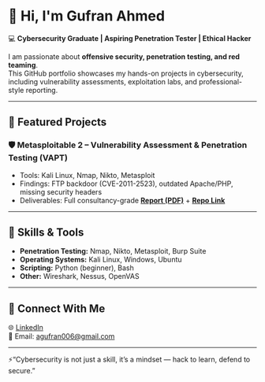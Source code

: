 # 👋 Hi, I'm Gufran Ahmed  

💻 **Cybersecurity Graduate | Aspiring Penetration Tester | Ethical Hacker**  

I am passionate about **offensive security, penetration testing, and red teaming**.  
This GitHub portfolio showcases my hands-on projects in cybersecurity, including vulnerability assessments, exploitation labs, and professional-style reporting.  

---

## 🔹 Featured Projects  

### 🛡️ Metasploitable 2 – Vulnerability Assessment & Penetration Testing (VAPT)  
- Tools: Kali Linux, Nmap, Nikto, Metasploit  
- Findings: FTP backdoor (CVE-2011-2523), outdated Apache/PHP, missing security headers  
- Deliverables: Full consultancy-grade **[Report (PDF)](Metasploitable2-VAPT/Report)** + **[Repo Link](Metasploitable2-VAPT)**  

---

## 🔹 Skills & Tools  

- **Penetration Testing:** Nmap, Nikto, Metasploit, Burp Suite  
- **Operating Systems:** Kali Linux, Windows, Ubuntu  
- **Scripting:** Python (beginner), Bash  
- **Other:** Wireshark, Nessus, OpenVAS  

---

## 🔹 Connect With Me  
🌐 [LinkedIn](https://www.linkedin.com/in/gufran-uh/)  
📧 Email: agufran006@gmail.com 

---
⚡“Cybersecurity is not just a skill, it’s a mindset — hack to learn, defend to secure.”
